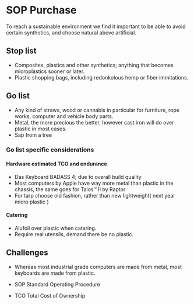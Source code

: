 # SOP Purchase

To reach a sustainable environment we find it important to be able to avoid certain synthetics, and choose natural above artificial.

## Stop list

* Composites, plastics and other synthetics; anything that becomes microplastics sooner or later.
* Plastic shopping bags, including redonkolous hemp or fiber immitations.

## Go list

* Any kind of straws, wood or cannabis in particular for furniture, rope works, computer and vehicle body parts.
* Metal, the more precious the better, however cast iron will do over plastic in most cases.
* Sap from a tree

### Go list specific considerations

#### Hardware estimated TCO and endurance
* Das Keyboard BADASS 4; due to overall build quality
* Most computers by Apple have way more metal than plastic in the chassis, the same goes for Talos™ II by Raptor
* For tarp choose old fashion, rather than new lightweight( next year micro plastic )

#### Catering
* Alufoil over plastic when catering.
* Require real utensils, demand there be no plastic.

## Challenges

* Whereas most industrial grade computers are made from metal, most keyboards are made from plastic.

* SOP Standard Operating Procedure
* TCO Total Cost of Ownership

